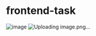 # frontend-task

![image](https://user-images.githubusercontent.com/67407369/112303039-d54b7100-8cc1-11eb-9df3-fb298674fd62.png)
![Uploading image.png…]()





